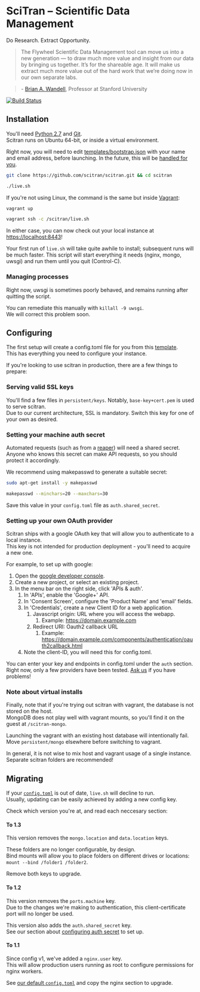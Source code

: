 # SciTran – Scientific Data Management

Do Research. Extract Opportunity.

> The Flywheel Scientific Data Management tool can move us into a new generation — to draw much more value and insight from our data by bringing us together. It’s for the shareable age. It will make us extract much more value out of the hard work that we’re doing now in our own separate labs.

> \- [Brian A. Wandell](https://web.stanford.edu/group/vista/cgi-bin/wandell), Professor at Stanford University

[![Build Status](https://img.shields.io/travis/scitran/scitran.svg?style=flat-square)](https://travis-ci.org/scitran/scitran)

## Installation

You'll need [Python 2.7](https://www.python.org) and [Git](https://git-scm.com).<br>
Scitran runs on Ubuntu 64-bit, or inside a virtual environment.

Right now, you will need to edit [templates/bootstrap.json](templates/bootstrap.json) with your name and email address, before launching. In the future, this will be [handled for you](https://github.com/scitran/scitran/issues/37).

```bash
git clone https://github.com/scitran/scitran.git && cd scitran

./live.sh
```

If you're not using Linux, the command is the same but inside [Vagrant](https://www.vagrantup.com):

```bash
vagrant up

vagrant ssh -c /scitran/live.sh
```

In either case, you can now check out your local instance at [https://localhost:8443](https://localhost:8443)!

Your first run of `live.sh` will take quite awhile to install; subsequent runs will be much faster.
This script will start everything it needs (nginx, mongo, uwsgi) and run them until you quit (Control-C).

### Managing processes

Right now, uwsgi is sometimes poorly behaved, and remains running after quitting the script.

You can remediate this manually with `killall -9 uwsgi`.<br>
We will correct this problem soon.

## Configuring

The first setup will create a config.toml file for you from this [template](templates/config.toml).<br>
This has everything you need to configure your instance.

If you're looking to use scitran in production, there are a few things to prepare:

### Serving valid SSL keys

You'll find a few files in `persistent/keys`. Notably, `base-key+cert.pem` is used to serve scitran.<br>
Due to our current architecture, SSL is mandatory. Switch this key for one of your own as desired.

### Setting your machine auth secret

Automated requests (such as from a [reaper](https://github.com/scitran/reaper)) will need a shared secret.<br>
Anyone who knows this secret can make API requests, so you should protect it accordingly.<br>

We recommend using makepasswd to generate a suitable secret:

```bash
sudo apt-get install -y makepasswd

makepasswd --minchars=20 --maxchars=30
```

Save this value in your `config.toml` file as `auth.shared_secret`.

### Setting up your own OAuth provider

Scitran ships with a google OAuth key that will allow you to authenticate to a local instance.<br>
This key is not intended for production deployment - you'll need to acquire a new one.

For example, to set up with google:

1. Open the [google developer console](https://console.developers.google.com).
1. Create a new project, or select an existing project.
1. In the menu bar on the right side, click 'APIs & auth'.
	1. In 'APIs', enable the 'Google+' API.
	1. In 'Consent Screen', configure the 'Product Name' and 'email' fields.
	1. In 'Credentials', create a new Client ID for a web application.
		1. Javascript origin: URL where you will access the webapp.
			1. Example: https://domain.example.com
		1. Redirect URI: Oauth2 callback URL
			1. Example: https://domain.example.com/components/authentication/oauth2callback.html
	1. Note the client-ID, you will need this for config.toml.


You can enter your key and endpoints in config.toml under the `auth` section.<br>
Right now, only a few providers have been tested. [Ask us](https://github.com/scitran/scitran/issues/new) if you have problems!

### Note about virtual installs

Finally, note that if you're trying out scitran with vagrant, the database is not stored on the host.<br>
MongoDB does not play well with vagrant mounts, so you'll find it on the guest at `/scitran-mongo`.

Launching the vagrant with an existing host database will intentionally fail.<br>
Move `persistent/mongo` elsewhere before switching to vagrant.

In general, it is not wise to mix host and vagrant usage of a single instance.<br>
Separate scitran folders are recommended!


## Migrating

If your [`config.toml`](templates/config.toml) is out of date, `live.sh` will decline to run.<br>
Usually, updating can be easily achieved by adding a new config key.

Check which version you're at, and read each neccesary section:

#### To 1.3

This version removes the `mongo.location` and `data.location` keys.

These folders are no longer configurable, by design.<br>
Bind mounts will allow you to place folders on different drives or locations: `mount --bind /folder1 /folder2`.

Remove both keys to upgrade.

#### To 1.2

This version removes the `ports.machine` key.<br>
Due to the changes we're making to authentication, this client-certificate port will no longer be used.

This version also adds the `auth.shared_secret` key.<br>
See our section about [configuring auth secret](#setting-your-machine-auth-secret) to set up.

#### To 1.1

Since config v1, we've added a `nginx.user` key.<br>
This will allow production users running as root to configure permissions for nginx workers.

See [our default `config.toml`](templates/config.toml) and copy the nginx section to upgrade.
